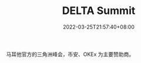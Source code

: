 ﻿---
weight: 
title: "DELTA Summit"
description: "马耳他官方的三角洲峰会，币安、OKEx 为主要赞助商"
date: 2022-03-25T21:57:40+08:00
lastmod: 2022-03-25T16:45:40+08:00
draft: false
authors: ["Metabd"]
featuredImage: "delta-summit.jpg"
link: ""
tags: ["元宇宙社区","DELTA Summit"]
categories: ["navigation"]
navigation: ["元宇宙社区"]
lightgallery: true
toc: true
pinned: false
recommend: false
recommend1: false
---
马耳他官方的三角洲峰会，币安、OKEx 为主要赞助商。
